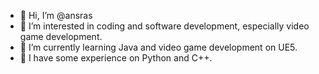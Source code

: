 - 👋 Hi, I’m @ansras
- 👀 I’m interested in coding and software development, especially video game development.
- 🌱 I’m currently learning Java and video game development on UE5.
- 💾 I have some experience on Python and C++.

<!---
ansras/asnras is a ✨ special ✨ repository because its `README.md` (this file) appears on your GitHub profile.
You can click the Preview link to take a look at your changes.
--->
